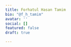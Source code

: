 ```yaml
---
title: Forhatul Hasan Tamim
bio: "@f_h_tamim"
avatar: ''
social: []
featured: false
draft: true

---
```

